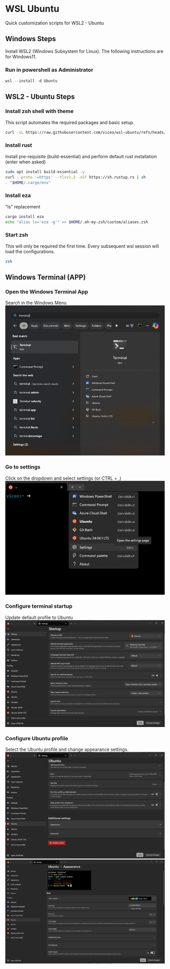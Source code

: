 # WSL Ubuntu

Quick customization scripts for WSL2 - Ubuntu

## Windows Steps
Install WSL2 (Windows Subsystem for Linux). The following instructions are for
Windows11.

### Run in powershell as Administrator
```powershell
wsl --install -d Ubuntu
```

## WSL2 - Ubuntu Steps

### Install zsh shell with theme
This script automates the required packages and basic setup.
```bash
curl -sL https://raw.githubusercontent.com/viceo/wsl-ubuntu/refs/heads/master/setup.bash | bash
```

### Install rust
Install pre-requisite (build-essential) and perform default rust installation (enter when asked)
```bash
sudo apt install build-essential -y
curl --proto '=https' --tlsv1.2 -sSf https://sh.rustup.rs | sh
. "$HOME/.cargo/env" 
```

### Install eza
"ls" replacement
```bash
cargo install eza
echo "alias ls='eza -g'" >> $HOME/.oh-my-zsh/custom/aliases.zsh
```

### Start zsh
This will only be required the first time. Every subsequent wsl session will
load the configurations.
```bash
zsh
```

## Windows Terminal (APP)

### Open the Windows Terminal App
Search in the Windows Menu
![windows terminal app](img/windows-terminal/terminal-app.png)

### Go to settings 
Click on the dropdown and select settings (or CTRL + ,)
![terminal settings menu](img/windows-terminal/settings-menu.png)

### Configure terminal startup
Update default profile to Ubuntu
![terminal startup settings](img/windows-terminal/settings-startup.png)

### Configure Ubuntu profile
Select the Ubuntu profile and change appearance settings.
![ubuntu profile](img/windows-terminal/settings-ubuntu.png)
![ubuntu profile](img/windows-terminal/settings-ubuntu-appearance.png)
